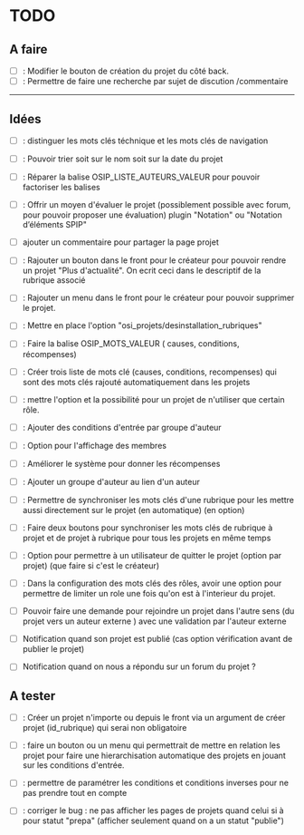 # TODO 


## A faire 

- [ ] : Modifier le bouton de création du projet du côté back. 
- [ ] : Permettre de faire une recherche par sujet de discution /commentaire 

---

## Idées 

- [ ] : distinguer les mots clés téchnique et les mots clés de navigation
- [ ] : Pouvoir trier soit sur le nom soit sur la date du projet
- [ ] : Réparer la balise OSIP_LISTE_AUTEURS_VALEUR  pour pouvoir factoriser les balises
- [ ] : Offrir un moyen d'évaluer le projet (possiblement possible avec forum, pour pouvoir proposer une évaluation) plugin "Notation" ou "Notation d’éléments SPIP"
- [ ] ajouter un  commentaire pour partager la page projet
- [ ] : Rajouter un bouton dans le front pour le créateur pour pouvoir rendre un projet "Plus d'actualité". On ecrit ceci dans le descriptif de la rubrique associé
- [ ] : Rajouter un menu dans le front pour le créateur pour pouvoir supprimer le projet.
- [ ] : Mettre en place l'option "osi_projets/desinstallation_rubriques" 
- [ ] : Faire la balise OSIP_MOTS_VALEUR ( causes, conditions, récompenses) 
- [ ] : Créer trois liste de mots clé (causes, conditions, recompenses) qui sont des mots clés rajouté automatiquement dans les projets
- [ ] : mettre l'option et la possibilité pour un projet de n'utiliser que certain rôle.
- [ ] : Ajouter des conditions d'entrée par groupe d'auteur
- [ ] : Option pour l'affichage des membres
- [ ] : Améliorer le système pour donner les récompenses
- [ ] : Ajouter un groupe d'auteur au lien d'un auteur
- [ ] : Permettre de synchroniser les mots clés d'une rubrique pour les mettre aussi directement sur le projet (en automatique) (en option)
- [ ] : Faire deux boutons pour synchroniser les mots clés de rubrique à projet et de projet à rubrique pour tous les projets en même temps
- [ ] : Option pour permettre à un utilisateur de quitter le projet (option par projet) (que faire si c'est le créateur)
- [ ] : Dans la configuration des mots clés des rôles, avoir une option pour permettre de limiter un role une fois qu'on est à l'interieur du projet. 
- [ ] Pouvoir faire une demande pour rejoindre un projet dans l'autre sens (du projet vers un auteur externe ) avec une validation par l'auteur externe
- [ ] Notification quand son projet est publié (cas option vérification avant de publier le projet)
- [ ] Notification quand on nous a répondu sur un forum du projet ?


## A tester 

- [ ] : Créer un projet n'importe ou depuis le front via un argument de créer projet (id_rubrique) qui serai non obligatoire 
- [ ] : faire un bouton ou un menu qui permettrait de mettre en relation les projet pour faire une hierarchisation automatique des projets en jouant sur les conditions d'entrée.
- [ ] : permettre de paramétrer les conditions et conditions inverses pour ne pas prendre tout en compte
- [ ] : corriger le bug : ne pas afficher les pages de projets quand celui si à pour statut "prepa" (afficher seulement quand on a un statut "publie")

